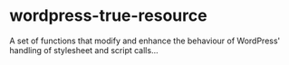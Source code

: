 # wordpress-true-resource
A set of functions that modify and enhance the behaviour of WordPress' handling of stylesheet and script calls...
